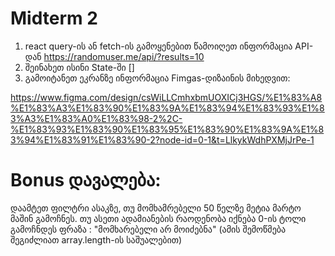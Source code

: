 # Midterm 2

1. react query-ის ან fetch-ის გამოყენებით წამოიღეთ ინფორმაცია API-დან https://randomuser.me/api/?results=10
2. შეინახეთ ისინი State-ში []
3. გამოიტანეთ ეკრანზე ინფორმაცია Fimgas-დიზაინის მიხედვით:

https://www.figma.com/design/csWiLLCmhxbmUOXICj3HGS/%E1%83%A8%E1%83%A3%E1%83%90%E1%83%9A%E1%83%94%E1%83%93%E1%83%A3%E1%83%A0%E1%83%98-2%2C-%E1%83%93%E1%83%90%E1%83%95%E1%83%90%E1%83%9A%E1%83%94%E1%83%91%E1%83%90-2?node-id=0-1&t=LlkykWdhPXMjJrPe-1

<!--https://github.com/lekoooooo/shualed-fetch-pcc  -->
<!--https://github.com/lekoooooo/shualed-fetch-bonus-pcc (ბონუს) -->

<!--debug: https://github.com/lekoooooo/web3-debug       -->

# Bonus დავალება:

დაამტეთ ფილტრი ასაკზე, თუ მომხამრებელი 50 წელზე მეტია მარტო მაშინ გამოჩნეს.
თუ ასეთი ადამიანების რაოდენობა იქნება 0-ის ტოლი გამოჩნდეს ფრაზა : "მომხარებელი არ მოიძებნა"
(ამის შემოწმება შეგიძლიათ array.length-ის საშუალებით)
